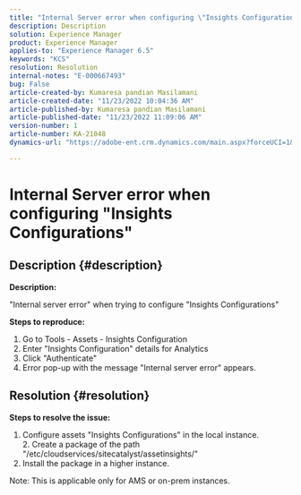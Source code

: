 ```yaml
---
title: "Internal Server error when configuring \"Insights Configurations\""
description: Description
solution: Experience Manager
product: Experience Manager
applies-to: "Experience Manager 6.5"
keywords: "KCS"
resolution: Resolution
internal-notes: "E-000667493"
bug: False
article-created-by: Kumaresa pandian Masilamani
article-created-date: "11/23/2022 10:04:36 AM"
article-published-by: Kumaresa pandian Masilamani
article-published-date: "11/23/2022 11:09:06 AM"
version-number: 1
article-number: KA-21048
dynamics-url: "https://adobe-ent.crm.dynamics.com/main.aspx?forceUCI=1&pagetype=entityrecord&etn=knowledgearticle&id=50c39536-166b-ed11-9561-6045bd006b3d"

---
```

# Internal Server error when configuring "Insights Configurations"

## Description {#description}


<b>Description:</b>

"Internal server error" when trying to configure "Insights Configurations"

<b>Steps to reproduce:</b>

1. Go to Tools - Assets - Insights Configuration
2. Enter "Insights Configuration" details for Analytics
3. Click "Authenticate"
4. Error pop-up with the message "Internal server error" appears.


## Resolution {#resolution}


<b>Steps to resolve the issue: </b>

1. Configure assets "Insights Configurations" in the local instance.
 2. Create a package of the path "/etc/cloudservices/sitecatalyst/assetinsights/"
 3. Install the package in a higher instance.

Note: This is applicable only for AMS or on-prem instances.

